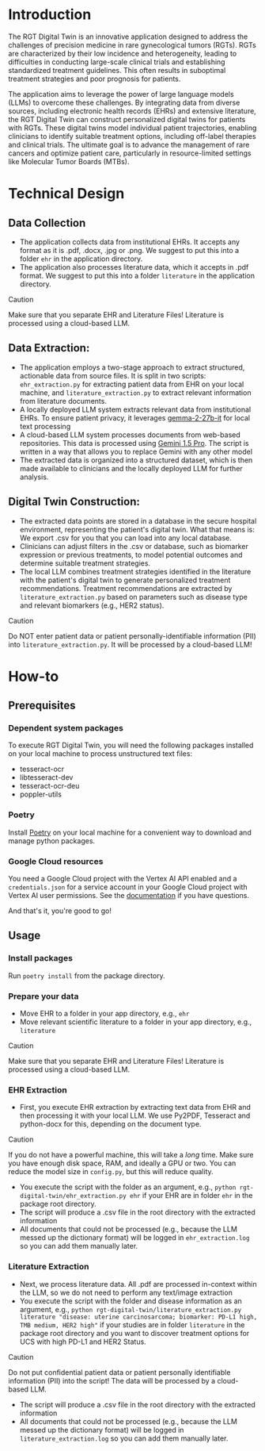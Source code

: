 # Introduction
The RGT Digital Twin is an innovative application designed to address the challenges of precision medicine in rare gynecological tumors (RGTs). RGTs are characterized by their low incidence and heterogeneity, leading to difficulties in conducting large-scale clinical trials and establishing standardized treatment guidelines. This often results in suboptimal treatment strategies and poor prognosis for patients.

The application aims to leverage the power of large language models (LLMs) to overcome these challenges. By integrating data from diverse sources, including electronic health records (EHRs) and extensive literature, the RGT Digital Twin can construct personalized digital twins for patients with RGTs. These digital twins model individual patient trajectories, enabling clinicians to identify suitable treatment options, including off-label therapies and clinical trials. The ultimate goal is to advance the management of rare cancers and optimize patient care, particularly in resource-limited settings like Molecular Tumor Boards (MTBs).

# Technical Design
## Data Collection
* The application collects data from institutional EHRs. It accepts any format as it is .pdf, .docx, .jpg or .png. We suggest to put this into a folder `ehr` in the application directory.
* The application also processes literature data, which it accepts in .pdf format. We suggest to put this into a folder `literature` in the application directory.

> [!CAUTION]
> Make sure that you separate EHR and Literature Files! Literature is processed using a cloud-based LLM.

## Data Extraction:
* The application employs a two-stage approach to extract structured, actionable data from source files. It is split in two scripts: `ehr_extraction.py` for extracting patient data from EHR on your local machine, and `literature_extraction.py` to extract relevant information from literature documents.
* A locally deployed LLM system extracts relevant data from institutional EHRs. To ensure patient privacy, it leverages [gemma-2-27b-it](https://huggingface.co/google/gemma-2-27b-it) for local text processing
* A cloud-based LLM system processes documents from web-based repositories. This data is processed using [Gemini 1.5 Pro](https://ai.google.dev/gemini-api/). The script is written in a way that allows you to replace Gemini with any other model
* The extracted data is organized into a structured dataset, which is then made available to clinicians and the locally deployed LLM for further analysis.

## Digital Twin Construction:

* The extracted data points are stored in a database in the secure hospital environment, representing the patient's digital twin. What that means is: We export .csv for you that you can load into any local database.
* Clinicians can adjust filters in the .csv or database, such as biomarker expression or previous treatments, to model potential outcomes and determine suitable treatment strategies.
* The local LLM combines treatment strategies identified in the literature with the patient's digital twin to generate personalized treatment recommendations. Treatment recommendations are extracted by `literature_extraction.py` based on parameters such as disease type and relevant biomarkers (e.g., HER2 status).

> [!CAUTION]
> Do NOT enter patient data or patient personally-identifiable information (PII) into `literature_extraction.py`. It will be processed by a cloud-based LLM!

# How-to
## Prerequisites
### Dependent system packages
To execute RGT Digital Twin, you will need the following packages installed on your local machine to process unstructured text files:
* tesseract-ocr 
* libtesseract-dev 
* tesseract-ocr-deu 
* poppler-utils

### Poetry
Install [Poetry](https://python-poetry.org/docs/) on your local machine for a convenient way to download and manage python packages. 

### Google Cloud resources
You need a Google Cloud project with the Vertex AI API enabled and a `credentials.json` for a service account in your Google Cloud project with Vertex AI user permissions. See the [documentation]((https://cloud.google.com/iam/docs/keys-create-delete)) if you have questions.

And that's it, you're good to go!

## Usage
### Install packages
Run `poetry install` from the package directory.
### Prepare your data
* Move EHR to a folder in your app directory, e.g., `ehr`
* Move relevant scientific literature to a folder in your app directory, e.g., `literature`

> [!CAUTION]
> Make sure that you separate EHR and Literature Files! Literature is processed using a cloud-based LLM.

### EHR Extraction
* First, you execute EHR extraction by extracting text data from EHR and then processing it with your local LLM. We use Py2PDF, Tesseract and python-docx for this, depending on the document type.
> [!CAUTION]
> If you do not have a powerful machine, this will take a *long* time. Make sure you have enough disk space, RAM, and ideally a GPU or two. You can reduce the model size in `config.py`, but this will reduce quality.
* You execute the script with the folder as an argument, e.g., `python rgt-digital-twin/ehr_extraction.py ehr` if your EHR are in folder `ehr` in the package root directory.
* The script will produce a .csv file in the root directory with the extracted information
* All documents that could not be processed (e.g., because the LLM messed up the dictionary format) will be logged in `ehr_extraction.log` so you can add them manually later.

### Literature Extraction
* Next, we process literature data. All .pdf are processed in-context within the LLM, so we do not need to perform any text/image extraction
* You execute the script with the folder and disease information as an argument, e.g., `python rgt-digital-twin/literature_extraction.py literature "disease: uterine carcinosarcoma; biomarker: PD-L1 high, TMB medium, HER2 high"` if your studies are in folder `literature` in the package root directory and you want to discover treatment options for UCS with high PD-L1 and HER2 Status.
> [!CAUTION]
> Do not put confidential patient data or patient personally identifiable information (PII) into the script! The data will be processed by a cloud-based LLM.
* The script will produce a .csv file in the root directory with the extracted information
* All documents that could not be processed (e.g., because the LLM messed up the dictionary format) will be logged in `literature_extraction.log` so you can add them manually later.



